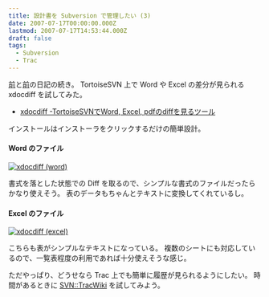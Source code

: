```yaml
---
title: 設計書を Subversion で管理したい (3)
date: 2007-07-17T00:00:00.000Z
lastmod: 2007-07-17T14:53:44.000Z
draft: false
tags:
  - Subversion
  - Trac
---
```


[前](/posts/20070713/p02)と[前](/posts/20070715/p01)の日記の続き。 TortoiseSVN 上で Word や Excel の差分が見られる xdocdiff を試してみた。

- [xdocdiff -TortoiseSVNでWord, Excel, pdfのdiffを見るツール](http://freemind.s57.xrea.com/xdocdiff/)

インストールはインストーラをクリックするだけの簡単設計。

#### Word のファイル

[![xdocdiff (word)](https://farm2.staticflickr.com/1426/837355937_000db20b07.jpg "xdocdiff (word)")](http://www.flickr.com/photos/machu/837355937/)

書式を落とした状態での Diff を取るので、シンプルな書式のファイルだったらかなり使えそう。 表のデータもちゃんとテキストに変換してくれているし。

#### Excel のファイル

[![xdocdiff (excel)](https://farm2.staticflickr.com/1409/837355967_ba9d4e23b5.jpg "xdocdiff (excel)")](http://www.flickr.com/photos/machu/837355967/)

こちらも表がシンプルなテキストになっている。 複数のシートにも対応しているので、一覧表程度の利用であれば十分使えそうな感じ。

ただやっぱり、どうせなら Trac 上でも簡単に履歴が見られるようにしたい。 時間があるときに [SVN::TracWiki](http://blog.mizzy.org/articles/2007/04/22/svn-tracwiki00) を試してみよう。
